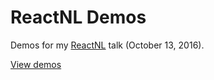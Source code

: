 # ReactNL Demos

Demos for my [ReactNL](http://reactnl.org/) talk (October 13, 2016).

[View demos](https://jbmoelker.github.io/reactnl-demos/)